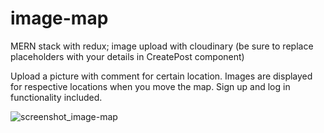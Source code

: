 # image-map
MERN stack with redux; image upload with cloudinary (be sure to replace placeholders with your details in CreatePost component)


Upload a picture with comment for certain location. Images are displayed for respective locations when you move the map.
Sign up and log in functionality included.

![screenshot_image-map](https://cloud.githubusercontent.com/assets/25902252/25833222/e578630c-346f-11e7-87be-3e4318db4bc1.png)
